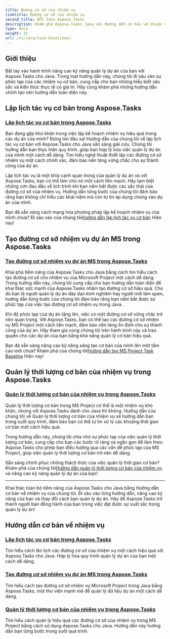 ```yaml
---
title: Đường cơ sở của nhiệm vụ
linktitle: Đường cơ sở của nhiệm vụ
second_title: API Java Aspose.Tasks
description: Khám phá Aspose.Tasks Java với Hướng dẫn cơ bản về nhiệm vụ của chúng tôi. Hợp lý hóa việc lập kế hoạch nhiệm vụ, tạo các đường cơ sở của nhiệm vụ MS Project và quản lý thời lượng đường cơ sở chính.
type: docs
weight: 32
url: /vi/java/task-baselines/
---
```

## Giới thiệu
Bắt tay vào hành trình nâng cao kỹ năng quản lý dự án của bạn với Aspose.Tasks cho Java. Trong loạt hướng dẫn này, chúng tôi đi sâu vào sự phức tạp của các nhiệm vụ cơ bản, cung cấp cho bạn những hiểu biết sâu sắc và kiến thức thực tế có giá trị. Hãy cùng khám phá những hướng dẫn chính tạo nên hướng dẫn toàn diện này.

## Lập lịch tác vụ cơ bản trong Aspose.Tasks

### [Lập lịch tác vụ cơ bản trong Aspose.Tasks](./baseline-task-scheduling/)

Bạn đang gặp khó khăn trong việc lập kế hoạch nhiệm vụ hiệu quả trong các dự án của mình? Đừng tìm đâu xa! Hướng dẫn của chúng tôi về lập lịch tác vụ cơ bản với Aspose.Tasks cho Java sẵn sàng giải cứu. Chúng tôi hướng dẫn bạn thực hiện quy trình, giúp bạn hợp lý hóa việc quản lý dự án của mình một cách dễ dàng. Tìm hiểu nghệ thuật thiết lập các đường cơ sở nhiệm vụ một cách chính xác, đảm bảo nền tảng vững chắc cho sự thành công của dự án.

Lập lịch tác vụ là một khía cạnh quan trọng của quản lý dự án và với Aspose.Tasks, bạn có thể làm chủ nó một cách liền mạch. Hãy tạm biệt những cơn đau đầu về lịch trình khi bạn nắm bắt được các sắc thái của đường cơ sở của nhiệm vụ. Hướng dẫn từng bước của chúng tôi đảm bảo rằng bạn không chỉ hiểu các khái niệm mà còn tự tin áp dụng chúng vào dự án của mình.

 Bạn đã sẵn sàng cách mạng hóa phương pháp lập kế hoạch nhiệm vụ của mình chưa? Đi sâu vào của chúng tôi[Hướng dẫn lập lịch tác vụ cơ bản](./baseline-task-scheduling/) Hiện nay!

## Tạo đường cơ sở nhiệm vụ dự án MS trong Aspose.Tasks

### [Tạo đường cơ sở nhiệm vụ dự án MS trong Aspose.Tasks](./create-task-baseline/)

Khai phá tiềm năng của Aspose.Tasks cho Java bằng cách tìm hiểu cách tạo đường cơ sở cho nhiệm vụ của Microsoft Project một cách dễ dàng. Trong hướng dẫn này, chúng tôi cung cấp cho bạn hướng dẫn toàn diện để khai thác sức mạnh của Aspose.Tasks nhằm tạo đường cơ sở hiệu quả. Cho dù bạn là người quản lý dự án dày dạn kinh nghiệm hay người mới làm quen, hướng dẫn từng bước của chúng tôi đảm bảo rằng bạn nắm bắt được sự phức tạp của việc tạo đường cơ sở nhiệm vụ trong Java.

Khi độ phức tạp của dự án tăng lên, việc có một đường cơ sở vững chắc trở nên quan trọng. Với Aspose.Tasks, bạn có thể tạo các đường cơ sở nhiệm vụ MS Project một cách liền mạch, đảm bảo nền tảng ổn định cho sự thành công của dự án. Hãy tham gia cùng chúng tôi trên hành trình này và trao quyền cho các dự án của bạn bằng khả năng quản lý cơ bản hiệu quả.

 Bạn đã sẵn sàng nâng cao kỹ năng sáng tạo cơ bản của mình lên một tầm cao mới chưa? Khám phá của chúng tôi[Hướng dẫn tạo MS Project Task Baseline](./create-task-baseline/) Hiện nay!

## Quản lý thời lượng cơ bản của nhiệm vụ trong Aspose.Tasks

### [Quản lý thời lượng cơ bản của nhiệm vụ trong Aspose.Tasks](./task-baseline-duration/)

Quản lý thời lượng cơ bản trong MS Project có thể là một nhiệm vụ khó khăn, nhưng với Aspose.Tasks dành cho Java thì không. Hướng dẫn của chúng tôi về Quản lý thời lượng cơ bản của nhiệm vụ sẽ hướng dẫn bạn trong suốt quy trình, đảm bảo bạn có thể tự tin xử lý các khoảng thời gian cơ bản một cách hiệu quả.

Trong hướng dẫn này, chúng tôi chia nhỏ sự phức tạp của việc quản lý thời lượng cơ bản, cung cấp cho bạn các bước rõ ràng và ngắn gọn để làm theo. Aspose.Tasks cho phép bạn điều hướng qua các vấn đề phức tạp của MS Project, giúp việc quản lý thời lượng cơ bản trở nên dễ dàng.

 Sẵn sàng chinh phục những thách thức của việc quản lý thời gian cơ bản? Khám phá của chúng tôi[Hướng dẫn quản lý thời lượng cơ bản của nhiệm vụ](./task-baseline-duration/) và nâng cao kỹ năng quản lý dự án của bạn!

---

Khai thác toàn bộ tiềm năng của Aspose.Tasks cho Java bằng Hướng dẫn cơ bản về nhiệm vụ của chúng tôi. Đi sâu vào từng hướng dẫn, nâng cao kỹ năng của bạn và thay đổi cách bạn quản lý dự án. Hãy để Aspose.Tasks trở thành người bạn đồng hành của bạn trong việc đạt được sự xuất sắc trong quản lý dự án!

## Hướng dẫn cơ bản về nhiệm vụ
### [Lập lịch tác vụ cơ bản trong Aspose.Tasks](./baseline-task-scheduling/)
Tìm hiểu cách lên lịch các đường cơ sở của nhiệm vụ một cách hiệu quả với Aspose.Tasks cho Java. Hợp lý hóa quy trình quản lý dự án của bạn một cách dễ dàng.
### [Tạo đường cơ sở nhiệm vụ dự án MS trong Aspose.Tasks](./create-task-baseline/)
Tìm hiểu cách tạo đường cơ sở nhiệm vụ Microsoft Project trong Java bằng Aspose.Tasks, một thư viện mạnh mẽ để quản lý dữ liệu dự án một cách dễ dàng.
### [Quản lý thời lượng cơ bản của nhiệm vụ trong Aspose.Tasks](./task-baseline-duration/)
Tìm hiểu cách quản lý hiệu quả các đường cơ sở của nhiệm vụ trong MS Project bằng cách sử dụng Aspose.Tasks cho Java. Hướng dẫn này hướng dẫn bạn từng bước trong suốt quá trình.